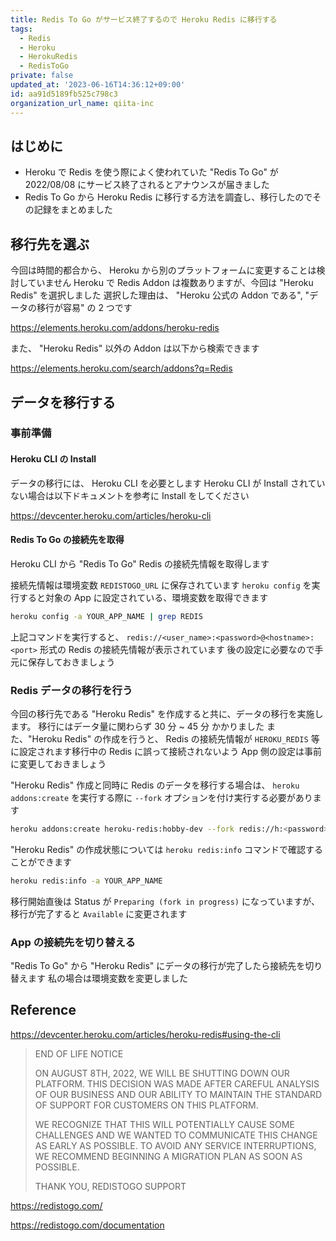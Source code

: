 ```yaml
---
title: Redis To Go がサービス終了するので Heroku Redis に移行する
tags:
  - Redis
  - Heroku
  - HerokuRedis
  - RedisToGo
private: false
updated_at: '2023-06-16T14:36:12+09:00'
id: aa91d5189fb525c798c3
organization_url_name: qiita-inc
---
```


## はじめに

- Heroku で Redis を使う際によく使われていた "Redis To Go" が 2022/08/08 にサービス終了されるとアナウンスが届きました
- Redis To Go から Heroku Redis に移行する方法を調査し、移行したのでその記録をまとめました

## 移行先を選ぶ

今回は時間的都合から、 Heroku から別のプラットフォームに変更することは検討していません
Heroku で Redis Addon は複数ありますが、今回は "Heroku Redis" を選択しました
選択した理由は、 "Heroku 公式の Addon である", "データの移行が容易" の 2 つです

https://elements.heroku.com/addons/heroku-redis

また、 "Heroku Redis" 以外の Addon は以下から検索できます

https://elements.heroku.com/search/addons?q=Redis

## データを移行する

### 事前準備

#### Heroku CLI の Install

データの移行には、 Heroku CLI を必要とします
Heroku CLI が Install されていない場合は以下ドキュメントを参考に Install をしてください

https://devcenter.heroku.com/articles/heroku-cli

#### Redis To Go の接続先を取得

Heroku CLI から "Redis To Go" Redis の接続先情報を取得します

接続先情報は環境変数 `REDISTOGO_URL` に保存されています
`heroku config` を実行すると対象の App に設定されている、環境変数を取得できます

```sh
heroku config -a YOUR_APP_NAME | grep REDIS
```

上記コマンドを実行すると、 `redis://<user_name>:<password>@<hostname>:<port>` 形式の Redis の接続先情報が表示されています
後の設定に必要なので手元に保存しておきましょう

### Redis データの移行を行う

今回の移行先である "Heroku Redis" を作成すると共に、データの移行を実施します。
移行にはデータ量に関わらず 30 分 ~ 45 分 かかりました
また、"Heroku Redis" の作成を行うと、 Redis の接続先情報が `HEROKU_REDIS` 等に設定されます移行中の Redis に誤って接続されないよう App 側の設定は事前に変更しておきましょう

"Heroku Redis" 作成と同時に Redis のデータを移行する場合は、 `heroku addons:create` を実行する際に `--fork` オプションを付け実行する必要があります

```sh
heroku addons:create heroku-redis:hobby-dev --fork redis://h:<password>@<hostname>:<port> -a YOUR_APP_NAME
```

"Heroku Redis" の作成状態については `heroku redis:info` コマンドで確認することができます

```sh
heroku redis:info -a YOUR_APP_NAME
```

移行開始直後は Status が `Preparing (fork in progress)` になっていますが、 移行が完了すると `Available` に変更されます

### App の接続先を切り替える

"Redis To Go" から "Heroku Redis" にデータの移行が完了したら接続先を切り替えます
私の場合は環境変数を変更しました

## Reference

https://devcenter.heroku.com/articles/heroku-redis#using-the-cli

> END OF LIFE NOTICE
>
> ON AUGUST 8TH, 2022, WE WILL BE SHUTTING DOWN OUR PLATFORM. THIS DECISION WAS MADE AFTER CAREFUL ANALYSIS OF OUR BUSINESS AND OUR ABILITY TO MAINTAIN THE STANDARD OF SUPPORT FOR CUSTOMERS ON THIS PLATFORM.
>
> WE RECOGNIZE THAT THIS WILL POTENTIALLY CAUSE SOME CHALLENGES AND WE WANTED TO COMMUNICATE THIS CHANGE AS EARLY AS POSSIBLE. TO AVOID ANY SERVICE INTERRUPTIONS, WE RECOMMEND BEGINNING A MIGRATION PLAN AS SOON AS POSSIBLE.
>
> THANK YOU,
> REDISTOGO SUPPORT

https://redistogo.com/

https://redistogo.com/documentation
